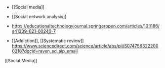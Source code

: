  - [[Social media]]
  - [[Social network analysis]]

  - https://educationaltechnologyjournal.springeropen.com/articles/10.1186/s41239-021-00240-7

  - [[Addiction]],  [[Systematic review]]
    https://www.sciencedirect.com/science/article/abs/pii/S0747563222000218?dgcid=raven_sd_aip_email

[[Social Media]]